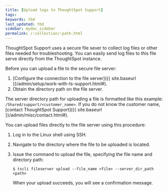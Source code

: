 ```yaml
---
title: [Upload logs to ThoughtSpot Support]
tags:
keywords: tbd
last_updated: tbd
sidebar: mydoc_sidebar
permalink: /:collection/:path.html
---
```

ThoughtSpot Support uses a secure file sever to collect log files or other files needed for troubleshooting. You can easily send log files to this file serve directly from the ThoughtSpot instance.

Before you can upload a file to the secure file server:

1.  [Configure the connection to the file server]({{ site.baseurl }}/admin/setup/work-with-ts-support.html#).
2.  Obtain the directory path on the file server.

The server directory path for uploading a file is formatted like this example: `/Shared/support/<customer_name>`. If you do not know the customer name, [contact ThoughtSpot Support]({{ site.baseurl }}/admin/misc/contact.html#).

You can upload files directly to the file server using this procedure:

1. Log in to the Linux shell using SSH.
2. Navigate to the directory where the file to be uploaded is located.
3. Issue the command to upload the file, specifying the file name and directory path:

    ```
    $ tscli fileserver upload --file_name <file> --server_dir_path <path>
    ```

    When your upload succeeds, you will see a confirmation message.
